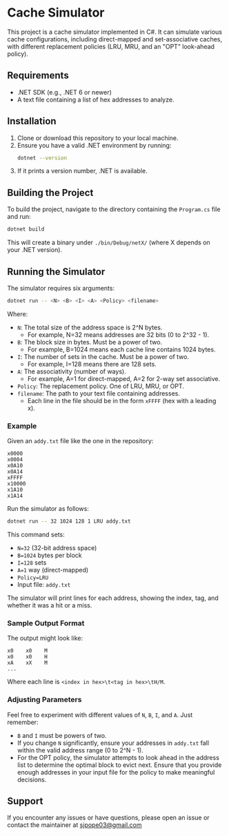 # Cache Simulator

This project is a cache simulator implemented in C#. It can simulate various cache configurations, including direct-mapped and set-associative caches, with different replacement policies (LRU, MRU, and an "OPT" look-ahead policy).

## Requirements

- .NET SDK (e.g., .NET 6 or newer)
- A text file containing a list of hex addresses to analyze.

## Installation

1. Clone or download this repository to your local machine.
2. Ensure you have a valid .NET environment by running:
    ```bash
    dotnet --version
    ```
3. If it prints a version number, .NET is available.

## Building the Project

To build the project, navigate to the directory containing the `Program.cs` file and run:

```bash
dotnet build
```

This will create a binary under `./bin/Debug/netX/` (where X depends on your .NET version).

## Running the Simulator

The simulator requires six arguments:

```bash
dotnet run -- <N> <B> <I> <A> <Policy> <filename>
```

Where:

- `N`: The total size of the address space is 2^N bytes.
  - For example, N=32 means addresses are 32 bits (0 to 2^32 - 1).
- `B`: The block size in bytes. Must be a power of two.
  - For example, B=1024 means each cache line contains 1024 bytes.
- `I`: The number of sets in the cache. Must be a power of two.
  - For example, I=128 means there are 128 sets.
- `A`: The associativity (number of ways).
  - For example, A=1 for direct-mapped, A=2 for 2-way set associative.
- `Policy`: The replacement policy. One of LRU, MRU, or OPT.
- `filename`: The path to your text file containing addresses.
  - Each line in the file should be in the form `xFFFF` (hex with a leading x).

### Example

Given an `addy.txt` file like the one in the repository:

```plaintext
x0000
x0004
x0A10
x0A14
xFFFF
x10000
x1A10
x1A14
```

Run the simulator as follows:

```bash
dotnet run -- 32 1024 128 1 LRU addy.txt
```

This command sets:

- `N=32` (32-bit address space)
- `B=1024` bytes per block
- `I=128` sets
- `A=1` way (direct-mapped)
- `Policy=LRU`
- Input file: `addy.txt`

The simulator will print lines for each address, showing the index, tag, and whether it was a hit or a miss.

### Sample Output Format

The output might look like:

```shell
x0    x0    M
x0    x0    H
xA    xX    M
...
```

Where each line is `<index in hex>\t<tag in hex>\tH/M`.

### Adjusting Parameters

Feel free to experiment with different values of `N`, `B`, `I`, and `A`. Just remember:

- `B` and `I` must be powers of two.
- If you change `N` significantly, ensure your addresses in `addy.txt` fall within the valid address range (0 to 2^N - 1).
- For the OPT policy, the simulator attempts to look ahead in the address list to determine the optimal block to evict next. Ensure that you provide enough addresses in your input file for the policy to make meaningful decisions.

## Support

If you encounter any issues or have questions, please open an issue or contact the maintainer at sjpope03@gmail.com